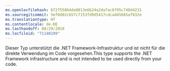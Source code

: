 ```yaml
---
ms.openlocfilehash: 672f55864de8013e6b24a2da7ac6f95c748d4231
ms.sourcegitcommit: 5ef0d02cb57c7153fd9d5417cdcad45665af832e
ms.translationtype: HT
ms.contentlocale: de-DE
ms.lasthandoff: 08/29/2019
ms.locfileid: "71140199"
---
```

<span data-ttu-id="2ce39-101">Dieser Typ unterstützt die .NET Framework-Infrastruktur und ist nicht für die direkte Verwendung im Code vorgesehen.</span><span class="sxs-lookup"><span data-stu-id="2ce39-101">This type supports the .NET Framework infrastructure and is not intended to be used directly from your code.</span></span>